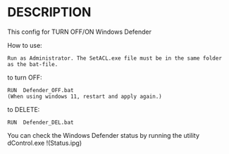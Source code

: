 # DESCRIPTION
This config for TURN OFF/ON Windows Defender

How to use:
```
Run as Administrator. The SetACL.exe file must be in the same folder as the bat-file.
```
to turn OFF:
```
RUN  Defender_OFF.bat
(When using windows 11, restart and apply again.)
```
to DELETE:
```
RUN  Defender_DEL.bat
```
You can check the Windows Defender status by running the utility  dControl.exe
!(Status.ipg)
